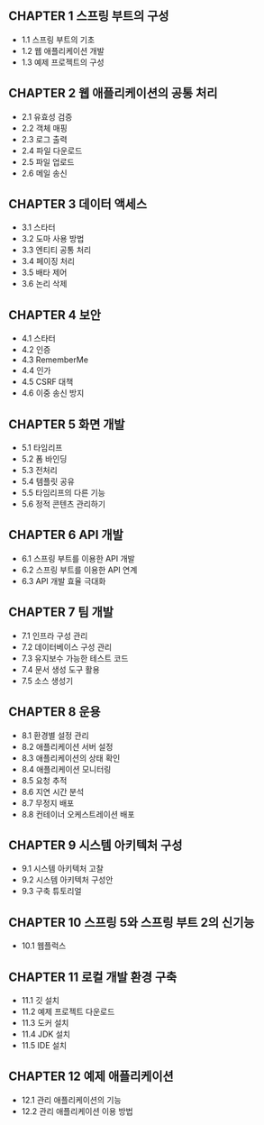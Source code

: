 ## CHAPTER 1 스프링 부트의 구성
* 1.1 스프링 부트의 기초
* 1.2 웹 애플리케이션 개발
* 1.3 예제 프로젝트의 구성

## CHAPTER 2 웹 애플리케이션의 공통 처리
* 2.1 유효성 검증
* 2.2 객체 매핑
* 2.3 로그 출력
* 2.4 파일 다운로드
* 2.5 파일 업로드
* 2.6 메일 송신

## CHAPTER 3 데이터 액세스
* 3.1 스타터
* 3.2 도마 사용 방법
* 3.3 엔티티 공통 처리
* 3.4 페이징 처리
* 3.5 배타 제어
* 3.6 논리 삭제

## CHAPTER 4 보안
* 4.1 스타터
* 4.2 인증
* 4.3 RememberMe
* 4.4 인가
* 4.5 CSRF 대책
* 4.6 이중 송신 방지

## CHAPTER 5 화면 개발
* 5.1 타임리프
* 5.2 폼 바인딩
* 5.3 전처리
* 5.4 템플릿 공유
* 5.5 타임리프의 다른 기능
* 5.6 정적 콘텐츠 관리하기

## CHAPTER 6 API 개발
* 6.1 스프링 부트를 이용한 API 개발
* 6.2 스프링 부트를 이용한 API 연계
* 6.3 API 개발 효율 극대화

## CHAPTER 7 팀 개발
* 7.1 인프라 구성 관리
* 7.2 데이터베이스 구성 관리
* 7.3 유지보수 가능한 테스트 코드
* 7.4 문서 생성 도구 활용
* 7.5 소스 생성기

## CHAPTER 8 운용
* 8.1 환경별 설정 관리
* 8.2 애플리케이션 서버 설정
* 8.3 애플리케이션의 상태 확인
* 8.4 애플리케이션 모니터링
* 8.5 요청 추적
* 8.6 지연 시간 분석
* 8.7 무정지 배포
* 8.8 컨테이너 오케스트레이션 배포

## CHAPTER 9 시스템 아키텍처 구성
* 9.1 시스템 아키텍처 고찰
* 9.2 시스템 아키텍처 구성안
* 9.3 구축 튜토리얼

## CHAPTER 10 스프링 5와 스프링 부트 2의 신기능
* 10.1 웹플럭스

## CHAPTER 11 로컬 개발 환경 구축
* 11.1 깃 설치
* 11.2 예제 프로젝트 다운로드
* 11.3 도커 설치
* 11.4 JDK 설치
* 11.5 IDE 설치

## CHAPTER 12 예제 애플리케이션
* 12.1 관리 애플리케이션의 기능
* 12.2 관리 애플리케이션 이용 방법 